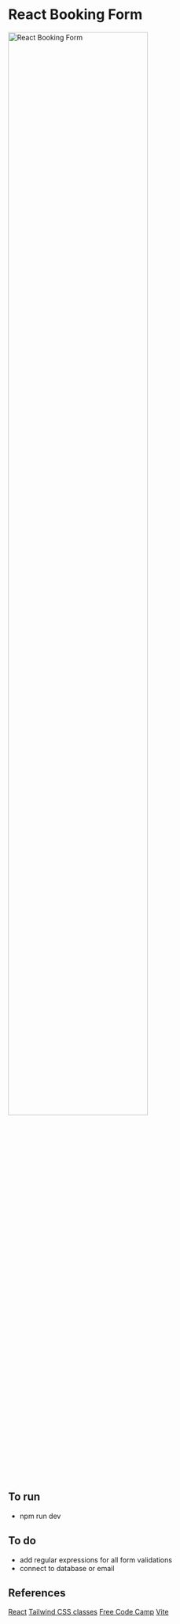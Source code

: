 # React Booking Form

<img width="75%" alt="React Booking Form" src="https://github.com/maplesyrupweb/react-form-validation/assets/73809301/21a8d18d-4c94-4347-b3bc-a2f4cc051d48">

## To run
- npm run dev

## To do
- add regular expressions for all form validations
- connect to database or email

## References

[React](https://react.dev/)
[Tailwind CSS classes](https://tailwind.build/classes)
[Free Code Camp](https://www.freecodecamp.org/news/how-to-validate-forms-in-react/)
[Vite](https://vitejs.dev/)
